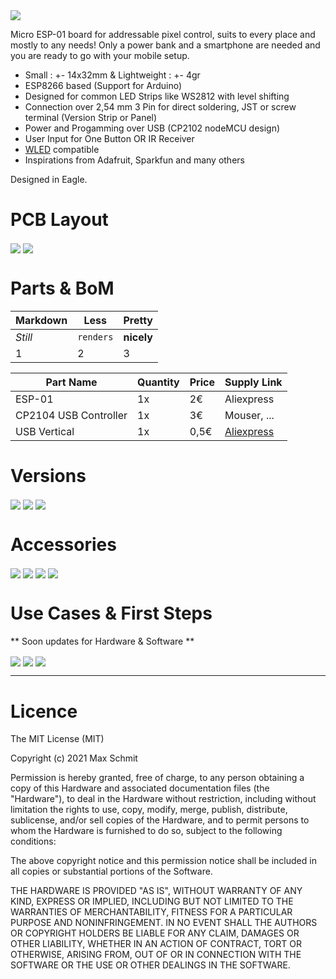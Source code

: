 <img src="images/Banner.jpg?raw=true">

Micro ESP-01 board for addressable pixel control, suits to every place and mostly to any needs!
Only a power bank and a smartphone are needed and you are ready to go with your mobile setup.

* Small : +- 14x32mm & Lightweight : +- 4gr
* ESP8266 based (Support for Arduino)
* Designed for common LED Strips like WS2812 with level shifting
* Connection over 2,54 mm 3 Pin for direct soldering, JST or screw terminal (Version Strip or Panel)
* Power and Progamming over USB (CP2102 nodeMCU design)
* User Input for One Button OR IR Receiver
* [WLED](https://github.com/Aircoookie/WLED "WLED's Github page") compatible
* Inspirations from Adafruit, Sparkfun and many others

Designed in Eagle.

# PCB Layout
<img src="images/BottomBoard.jpg?raw=true" align="center">
<img src="images/TopBoard.jpg?raw=true" align="center">

# Parts & BoM

Markdown | Less | Pretty
--- | --- | ---
*Still* | `renders` | **nicely**
1 | 2 | 3


Part Name | Quantity | Price | Supply Link
--- | --- | --- | ---
ESP-01 | 1x | 2€ | Aliexpress
CP2104 USB Controller | 1x | 3€ | Mouser, ...
USB Vertical | 1x | 0,5€ | [Aliexpress](https://de.aliexpress.com/item/32763426569.html?spm=a2g0o.productlist.0.0.311216d7spMSH2&algo_pvid=98ad0ae0-8dc1-4f57-a2f5-b4d20632117a&algo_exp_id=98ad0ae0-8dc1-4f57-a2f5-b4d20632117a-0&pdp_ext_f=%7B%22sku_id%22%3A%2262079415830%22%7D&pdp_pi=-1%3B1.05%3B-1%3B-1%40salePrice%3BEUR%3Bsearch-mainSearch)

# Versions
<img src="images/OneButton.jpg?raw=true" align="center">
<img src="images/IrControl.jpg?raw=true" align="center">
<img src="images/MatrixBuddy.jpg?raw=true" align="center">

# Accessories
<img src="images/StorageBox.jpg?raw=true" align="center">
<img src="images/USBPowerInjector.jpg?raw=true" align="center">
<img src="images/LaserParts.jpg?raw=true" align="center">
<img src="images/8PowerRail.jpg?raw=true" align="center">

# Use Cases & First Steps

** Soon updates for Hardware & Software **

<img src="images/8x8Projector.jpg?raw=true" align="center">
<img src="images/PowerBank.jpg?raw=true" align="center">
<img src="images/MagneticStrip.jpg?raw=true" align="center">

---

# Licence
The MIT License (MIT)

Copyright (c) 2021 Max Schmit

Permission is hereby granted, free of charge, to any person obtaining a copy of this Hardware and associated documentation files (the "Hardware"), to deal in the Hardware without restriction, including without limitation the rights to use, copy, modify, merge, publish, distribute, sublicense, and/or sell copies of the Hardware, and to permit persons to whom the Hardware is furnished to do so, subject to the following conditions:

The above copyright notice and this permission notice shall be included in all copies or substantial portions of the Software.

THE HARDWARE IS PROVIDED "AS IS", WITHOUT WARRANTY OF ANY KIND, EXPRESS OR IMPLIED, INCLUDING BUT NOT LIMITED TO THE WARRANTIES OF MERCHANTABILITY, FITNESS FOR A PARTICULAR PURPOSE AND NONINFRINGEMENT. IN NO EVENT SHALL THE AUTHORS OR COPYRIGHT HOLDERS BE LIABLE FOR ANY CLAIM, DAMAGES OR OTHER LIABILITY, WHETHER IN AN ACTION OF CONTRACT, TORT OR OTHERWISE, ARISING FROM, OUT OF OR IN CONNECTION WITH THE SOFTWARE OR THE USE OR OTHER DEALINGS IN THE SOFTWARE.
